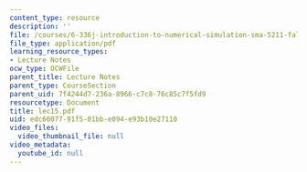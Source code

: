```yaml
---
content_type: resource
description: ''
file: /courses/6-336j-introduction-to-numerical-simulation-sma-5211-fall-2003/edc6607791f501bbe094e93b10e27110_lec15.pdf
file_type: application/pdf
learning_resource_types:
- Lecture Notes
ocw_type: OCWFile
parent_title: Lecture Notes
parent_type: CourseSection
parent_uid: 7f4244d7-236a-8966-c7c8-76c85c7f5fd9
resourcetype: Document
title: lec15.pdf
uid: edc66077-91f5-01bb-e094-e93b10e27110
video_files:
  video_thumbnail_file: null
video_metadata:
  youtube_id: null
---
```

